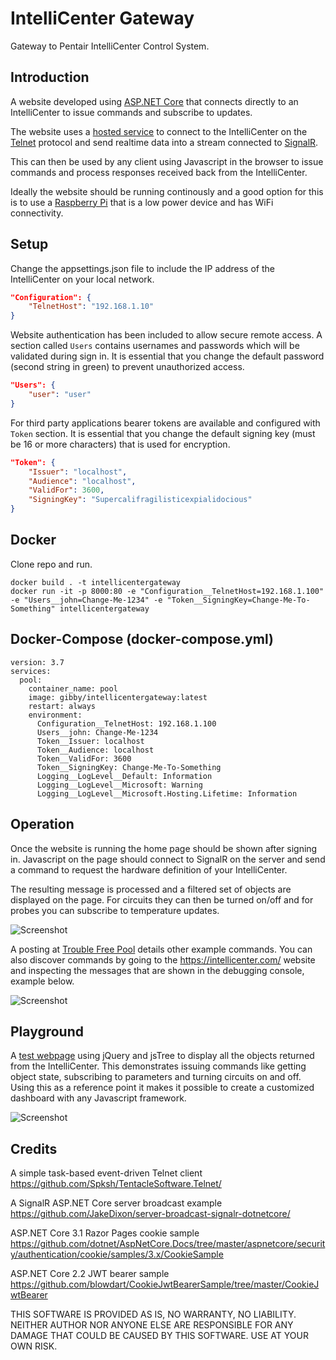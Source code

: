 # IntelliCenter Gateway
Gateway to Pentair IntelliCenter Control System.

## Introduction
A website developed using [ASP.NET Core](https://github.com/dotnet/aspnetcore) that connects directly to an IntelliCenter to issue commands and subscribe to updates.

The website uses a [hosted service](https://docs.microsoft.com/en-us/aspnet/core/fundamentals/host/hosted-services) to connect to the IntelliCenter on the [Telnet](https://en.wikipedia.org/wiki/Telnet) protocol and send realtime data into a stream connected to [SignalR](https://docs.microsoft.com/en-us/aspnet/core/signalr/introduction).

This can then be used by any client using Javascript in the browser to issue commands and process responses received back from the IntelliCenter.

Ideally the website should be running continously and a good option for this is to use a  [Raspberry Pi](https://www.raspberrypi.org/products/) that is a low power device and has WiFi connectivity.

## Setup
Change the appsettings.json file to include the IP address of the IntelliCenter on your local network.

```JSON
"Configuration": {
    "TelnetHost": "192.168.1.10"
}
```

Website authentication has been included to allow secure remote access.  A section called `Users` contains usernames and passwords which will be validated during sign in.  It is essential that you change the default password (second string in green) to prevent unauthorized access.

```JSON
"Users": {
    "user": "user"
}
```

For third party applications bearer tokens are available and configured with `Token` section.  It is essential that you change the default signing key (must be 16 or more characters) that is used for encryption.

```JSON
"Token": {
    "Issuer": "localhost",
    "Audience": "localhost",
    "ValidFor": 3600,
    "SigningKey": "Supercalifragilisticexpialidocious"
}
```

## Docker
Clone repo and run.
```
docker build . -t intellicentergateway
docker run -it -p 8000:80 -e "Configuration__TelnetHost=192.168.1.100" -e "Users__john=Change-Me-1234" -e "Token__SigningKey=Change-Me-To-Something" intellicentergateway
```

## Docker-Compose (docker-compose.yml)
```
version: 3.7
services:
  pool:
    container_name: pool
    image: gibby/intellicentergateway:latest
    restart: always
    environment:
      Configuration__TelnetHost: 192.168.1.100
      Users__john: Change-Me-1234
      Token__Issuer: localhost
      Token__Audience: localhost
      Token__ValidFor: 3600
      Token__SigningKey: Change-Me-To-Something
      Logging__LogLevel__Default: Information
      Logging__LogLevel__Microsoft: Warning
      Logging__LogLevel__Microsoft.Hosting.Lifetime: Information
```
## Operation
Once the website is running the home page should be shown after signing in.  Javascript on the page should connect to SignalR on the server and send a command to request the hardware definition of your IntelliCenter.

The resulting message is processed and a filtered set of objects are displayed on the page.  For circuits they can then be turned on/off and for probes you can subscribe to temperature updates.

![Screenshot](Images/Dash.png)

A posting at [Trouble Free Pool](https://www.troublefreepool.com/threads/intellicenter-home-automation-integration-and-control.186856/post-1658889) details other example commands.  You can also discover commands by going to the https://intellicenter.com/ website and inspecting the messages that are shown in the debugging console, example below.

![Screenshot](Images/Msgs.png)

## Playground
A [test webpage](https://github.com/mguinness/IntelliCenterGateway/blob/master/IntelliCenterGateway/wwwroot/test.html) using jQuery and jsTree to display all the objects returned from the IntelliCenter.  This demonstrates issuing commands like getting object state, subscribing to parameters and turning circuits on and off.  Using this as a reference point it makes it possible to create a customized dashboard with any Javascript framework.

![Screenshot](Images/Play.png)

## Credits

A simple task-based event-driven Telnet client
https://github.com/Spksh/TentacleSoftware.Telnet/

A SignalR ASP.NET Core server broadcast example
https://github.com/JakeDixon/server-broadcast-signalr-dotnetcore/

ASP.NET Core 3.1 Razor Pages cookie sample
https://github.com/dotnet/AspNetCore.Docs/tree/master/aspnetcore/security/authentication/cookie/samples/3.x/CookieSample

ASP.NET Core 2.2 JWT bearer sample
https://github.com/blowdart/CookieJwtBearerSample/tree/master/CookieJwtBearer

THIS SOFTWARE IS PROVIDED AS IS, NO WARRANTY, NO LIABILITY. NEITHER AUTHOR NOR ANYONE ELSE ARE RESPONSIBLE FOR ANY DAMAGE THAT COULD BE CAUSED BY THIS SOFTWARE. USE AT YOUR OWN RISK.
